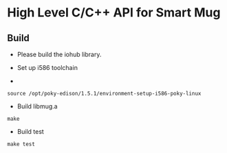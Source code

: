 # High Level C/C++ API for Smart Mug

## Build

* Please build the iohub library. 

* Set up i586 toolchain
* 
```shell
source /opt/poky-edison/1.5.1/environment-setup-i586-poky-linux
```

* Build libmug.a

```shell
make
```

* Build test

```shell
make test
```